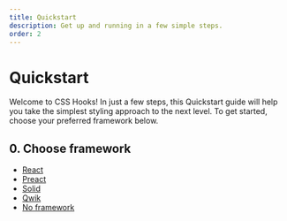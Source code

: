 ```yaml
---
title: Quickstart
description: Get up and running in a few simple steps.
order: 2
---
```


# Quickstart

Welcome to CSS Hooks! In just a few steps, this Quickstart guide will help you
take the simplest styling approach to the next level. To get started, choose
your preferred framework below.

## 0. Choose framework

- [React](./react/index.md)
- [Preact](./preact/index.md)
- [Solid](./solid/index.md)
- [Qwik](./qwik/index.md)
- [No framework](./vanilla/index.md)
